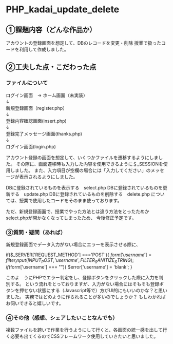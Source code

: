 # PHP_kadai_update_delete

## ①課題内容（どんな作品か）
アカウントの登録画面を想定して、DBのレコードを変更・削除 授業で扱ったコードを利用して作成しました。

## ②工夫した点・こだわった点
### ファイルについて

ログイン画面　→ ホーム画面（未実装）　
<br>
↓　
<br>
新規登録画面（register.php）　
<br>
↓　
<br>
登録内容確認画面(insert.php)　
<br>
↓　
<br>
登録完了メッセージ画面(thanks.php)　
<br>
↓　
<br>
ログイン画面(login.php)　

アカウント登録の画面を想定して、いくつかファイルを遷移するようにしました。
その際に、画面遷移時も入力した内容を使用できるように＄_SESSIONを使用しました。
また、入力項目が空欄の場合には「入力してください」のメッセージが表示されるようにしました。

DBに登録されているものを表示する　select.php
DBに登録されているものを更新する　update.php
DBに登録されているものを削除する　delete.php
については、授業で使用したコードをそのまま使っております。

ただ、新規登録画面で、授業でやった方法とは違う方法をとったためかselect.phpが開かなくなってしまったため、
今後修正予定です。

### ③質問・疑問（あれば）
新規登録画面でデータ入力がない場合にエラーを表示させる際に、

if($_SERVER['REQUEST_METHOD'] ==='POST'){
    $form['username']=filter_input(INPUT_POST, 'username', FILTER_SANITIZE_STRING);
    if($form['username'] === ""){
        $error['username'] = 'blank';
    }
    
このよ　うにPHPでエラー判定をし、登録ボタンをクリックした際に入力を判別する。
という流れをとっておりますが、入力がない場合にはそもそも登録ボタンを押せない状態にする（Javascript等で）方がUI的にもいいのかな？と思いました。
実務ではどのように作られることが多いのでしょうか？
もしわかればお伺いできると嬉しいです。

### ④その他（感想、シェアしたいことなんでも）
複数ファイルを跨いで作業を行うようにして行くと、各画面の統一感を出して行く必要も出てくるのでCSSフレームワーク使用していきたいと思いました。

